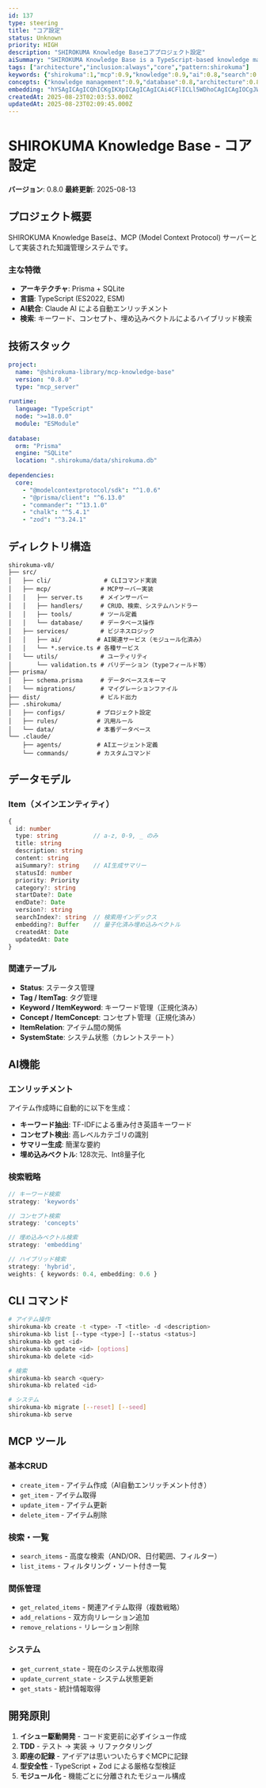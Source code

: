 ```yaml
---
id: 137
type: steering
title: "コア設定"
status: Unknown
priority: HIGH
description: "SHIROKUMA Knowledge Baseコアプロジェクト設定"
aiSummary: "SHIROKUMA Knowledge Base is a TypeScript-based knowledge management system implemented as an MCP server, featuring Prisma/SQLite architecture, Claude AI integration for automatic content enrichment, hybrid search capabilities with embedding vectors, and comprehensive CRUD operations for knowledge management."
tags: ["architecture","inclusion:always","core","pattern:shirokuma"]
keywords: {"shirokuma":1,"mcp":0.9,"knowledge":0.9,"ai":0.8,"search":0.8}
concepts: {"knowledge management":0.9,"database":0.8,"architecture":0.8,"ai integration":0.8,"search":0.8}
embedding: "hYSAgICAgICQhICKgIKXpICAgICAgICAi4CFlICLl5WDhoCAgICAgIOCgJWAlY6MjJCAgICAgICAgIWNgI+CgIaWgICAgICAhIWSg4CWgIiPk4CAgICAgIyNmYCAk4mdk5aAgICAgICGkJSHgIiVmY6OgICAgICAjoyIgYCAjac="
createdAt: 2025-08-23T02:03:53.000Z
updatedAt: 2025-08-23T02:09:45.000Z
---
```


# SHIROKUMA Knowledge Base - コア設定

**バージョン**: 0.8.0
**最終更新**: 2025-08-13

## プロジェクト概要

SHIROKUMA Knowledge Baseは、MCP (Model Context Protocol) サーバーとして実装された知識管理システムです。

### 主な特徴
- **アーキテクチャ**: Prisma + SQLite
- **言語**: TypeScript (ES2022, ESM)
- **AI統合**: Claude AI による自動エンリッチメント
- **検索**: キーワード、コンセプト、埋め込みベクトルによるハイブリッド検索

## 技術スタック

```yaml
project:
  name: "@shirokuma-library/mcp-knowledge-base"
  version: "0.8.0"
  type: "mcp_server"
  
runtime:
  language: "TypeScript"
  node: ">=18.0.0"
  module: "ESModule"
  
database:
  orm: "Prisma"
  engine: "SQLite"
  location: ".shirokuma/data/shirokuma.db"
  
dependencies:
  core:
    - "@modelcontextprotocol/sdk": "^1.0.6"
    - "@prisma/client": "^6.13.0"
    - "commander": "^13.1.0"
    - "chalk": "^5.4.1"
    - "zod": "^3.24.1"
```

## ディレクトリ構造

```
shirokuma-v8/
├── src/
│   ├── cli/               # CLIコマンド実装
│   ├── mcp/              # MCPサーバー実装
│   │   ├── server.ts     # メインサーバー
│   │   ├── handlers/     # CRUD、検索、システムハンドラー
│   │   ├── tools/        # ツール定義
│   │   └── database/     # データベース操作
│   ├── services/         # ビジネスロジック
│   │   ├── ai/          # AI関連サービス（モジュール化済み）
│   │   └── *.service.ts # 各種サービス
│   └── utils/            # ユーティリティ
│       └── validation.ts # バリデーション（typeフィールド等）
├── prisma/
│   ├── schema.prisma     # データベーススキーマ
│   └── migrations/       # マイグレーションファイル
├── dist/                 # ビルド出力
├── .shirokuma/
│   ├── configs/         # プロジェクト設定
│   ├── rules/           # 汎用ルール
│   └── data/            # 本番データベース
└── .claude/
    ├── agents/          # AIエージェント定義
    └── commands/        # カスタムコマンド
```

## データモデル

### Item（メインエンティティ）
```typescript
{
  id: number
  type: string          // a-z, 0-9, _ のみ
  title: string
  description: string
  content: string
  aiSummary?: string    // AI生成サマリー
  statusId: number
  priority: Priority
  category?: string
  startDate?: Date
  endDate?: Date
  version?: string
  searchIndex?: string  // 検索用インデックス
  embedding?: Buffer    // 量子化済み埋め込みベクトル
  createdAt: Date
  updatedAt: Date
}
```

### 関連テーブル
- **Status**: ステータス管理
- **Tag / ItemTag**: タグ管理
- **Keyword / ItemKeyword**: キーワード管理（正規化済み）
- **Concept / ItemConcept**: コンセプト管理（正規化済み）
- **ItemRelation**: アイテム間の関係
- **SystemState**: システム状態（カレントステート）

## AI機能

### エンリッチメント
アイテム作成時に自動的に以下を生成：
- **キーワード抽出**: TF-IDFによる重み付き英語キーワード
- **コンセプト検出**: 高レベルカテゴリの識別
- **サマリー生成**: 簡潔な要約
- **埋め込みベクトル**: 128次元、Int8量子化

### 検索戦略
```typescript
// キーワード検索
strategy: 'keywords'

// コンセプト検索  
strategy: 'concepts'

// 埋め込みベクトル検索
strategy: 'embedding'

// ハイブリッド検索
strategy: 'hybrid',
weights: { keywords: 0.4, embedding: 0.6 }
```

## CLI コマンド

```bash
# アイテム操作
shirokuma-kb create -t <type> -T <title> -d <description>
shirokuma-kb list [--type <type>] [--status <status>]
shirokuma-kb get <id>
shirokuma-kb update <id> [options]
shirokuma-kb delete <id>

# 検索
shirokuma-kb search <query>
shirokuma-kb related <id>

# システム
shirokuma-kb migrate [--reset] [--seed]
shirokuma-kb serve
```

## MCP ツール

### 基本CRUD
- `create_item` - アイテム作成（AI自動エンリッチメント付き）
- `get_item` - アイテム取得
- `update_item` - アイテム更新
- `delete_item` - アイテム削除

### 検索・一覧
- `search_items` - 高度な検索（AND/OR、日付範囲、フィルター）
- `list_items` - フィルタリング・ソート付き一覧

### 関係管理
- `get_related_items` - 関連アイテム取得（複数戦略）
- `add_relations` - 双方向リレーション追加
- `remove_relations` - リレーション削除

### システム
- `get_current_state` - 現在のシステム状態取得
- `update_current_state` - システム状態更新
- `get_stats` - 統計情報取得

## 開発原則

1. **イシュー駆動開発** - コード変更前に必ずイシュー作成
2. **TDD** - テスト → 実装 → リファクタリング
3. **即座の記録** - アイデアは思いついたらすぐMCPに記録
4. **型安全性** - TypeScript + Zod による厳格な型検証
5. **モジュール化** - 機能ごとに分離されたモジュール構成